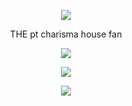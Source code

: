 <p align="center">
<img
src="https://cdn.discordapp.com/attachments/886288865156005918/1205145916579778580/Untitled466_20240208213924.png?ex=65d74e99&is=65c4d999&hm=8a709e931f1c25af41d970d5e9173ebc0697f9e89e0f592230b172250b87f82a&">
</p>

<p align="center">
THE pt charisma house fan
</p>

<p align="center">
<img src="https://cdn.discordapp.com/attachments/886288865156005918/1210592028715520020/Untitled476_20240223222010.png?ex=65eb1eaf&is=65d8a9af&hm=2f3bb5914e68417ecb089b5d54ffaa8671e49a96768e0aaea3ea6ce50d1db8bc&">
</p>

<p align="center">
<img src="https://cdn.discordapp.com/attachments/886288865156005918/1211882116518903878/IMG_20240227_114623.jpg?ex=65efd02c&is=65dd5b2c&hm=8c692f8021f7af367757a683315a49bf3a536591765efce09c155da1c3ddc493&">
</p>

<p align="center">
<img src="https://cdn.discordapp.com/attachments/886288865156005918/1216915055799439400/IMG_20240312_090549.jpg?ex=66021f76&is=65efaa76&hm=a09993d92483dca29501e9d43bf2e5b65dd4bdd95fa05735d8af1ac5b0139182&">
</p>
